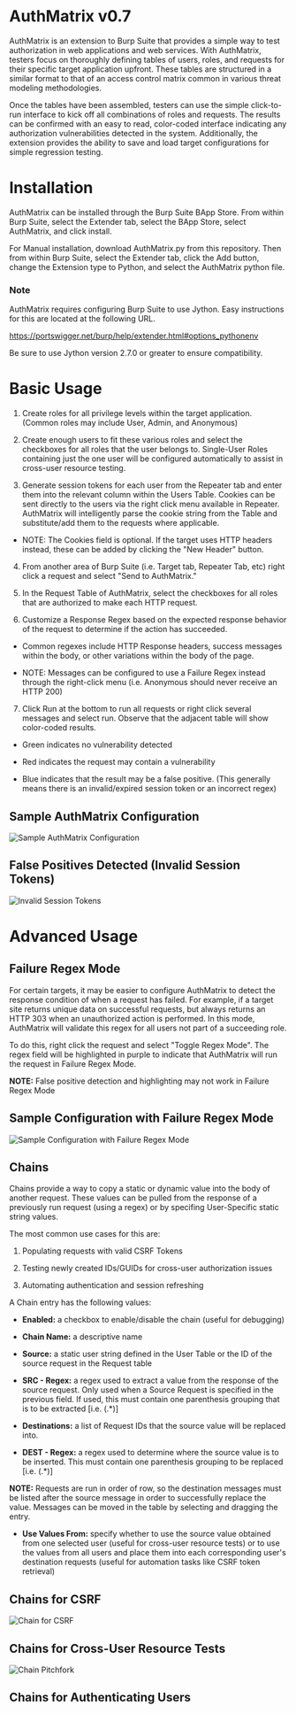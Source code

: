 # AuthMatrix v0.7

AuthMatrix is an extension to Burp Suite that provides a simple way to test authorization in web applications and web services. With AuthMatrix, testers focus on thoroughly defining tables of users, roles, and requests for their specific target application upfront. These tables are structured in a similar format to that of an access control matrix common in various threat modeling methodologies.

Once the tables have been assembled, testers can use the simple click-to-run interface to kick off all combinations of roles and requests. The results can be confirmed with an easy to read, color-coded interface indicating any authorization vulnerabilities detected in the system. Additionally, the extension provides the ability to save and load target configurations for simple regression testing.

# Installation

AuthMatrix can be installed through the Burp Suite BApp Store. From within Burp Suite, select the Extender tab, select the BApp Store, select AuthMatrix, and click install.

For Manual installation, download AuthMatrix.py from this repository.  Then from within Burp Suite, select the Extender tab, click the Add button, change the Extension type to Python, and select the AuthMatrix python file.

### Note

AuthMatrix requires configuring Burp Suite to use Jython.  Easy instructions for this are located at the following URL.

https://portswigger.net/burp/help/extender.html#options_pythonenv

Be sure to use Jython version 2.7.0 or greater to ensure compatibility.

# Basic Usage

1. Create roles for all privilege levels within the target application.  (Common roles may include User, Admin, and Anonymous)

2. Create enough users to fit these various roles and select the checkboxes for all roles that the user belongs to. Single-User Roles containing just the one user will be configured automatically to assist in cross-user resource testing.

3. Generate session tokens for each user from the Repeater tab and enter them into the relevant column within the Users Table. Cookies can be sent directly to the users via the right click menu available in Repeater. AuthMatrix will intelligently parse the cookie string from the Table and substitute/add them to the requests where applicable.

  * NOTE: The Cookies field is optional. If the target uses HTTP headers instead, these can be added by clicking the "New Header" button.

4. From another area of Burp Suite (i.e. Target tab, Repeater Tab, etc) right click a request and select "Send to AuthMatrix." 

5. In the Request Table of AuthMatrix, select the checkboxes for all roles that are authorized to make each HTTP request.

6. Customize a Response Regex based on the expected response behavior of the request to determine if the action has succeeded. 

  * Common regexes include HTTP Response headers, success messages within the body, or other variations within the body of the page.

  * NOTE: Messages can be configured to use a Failure Regex instead through the right-click menu (i.e. Anonymous should never receive an HTTP 200)


7. Click Run at the bottom to run all requests or right click several messages and select run.  Observe that the adjacent table will show color-coded results.

  * Green indicates no vulnerability detected

  * Red indicates the request may contain a vulnerability

  * Blue indicates that the result may be a false positive.  (This generally means there is an invalid/expired session token or an incorrect regex)

## Sample AuthMatrix Configuration

![Sample AuthMatrix Configuration](images/img1.png)


## False Positives Detected (Invalid Session Tokens)

![Invalid Session Tokens](images/img2.png)

# Advanced Usage

## Failure Regex Mode

For certain targets, it may be easier to configure AuthMatrix to detect the response condition of when a request has failed. For example, if a target site returns unique data on successful requests, but always returns an HTTP 303 when an unauthorized action is performed. In this mode, AuthMatrix will validate this regex for all users not part of a succeeding role.

To do this, right click the request and select "Toggle Regex Mode".  The regex field will be highlighted in purple to indicate that AuthMatrix will run the request in Failure Regex Mode.

__NOTE:__ False positive detection and highlighting may not work in Failure Regex Mode

## Sample Configuration with Failure Regex Mode

![Sample Configuration with Failure Regex Mode](images/img3.png)

## Chains

Chains provide a way to copy a static or dynamic value into the body of another request. These values can be pulled from the response of a previously run request (using a regex) or by specifing User-Specific static string values.

The most common use cases for this are:

1. Populating requests with valid CSRF Tokens

2. Testing newly created IDs/GUIDs for cross-user authorization issues

3. Automating authentication and session refreshing

A Chain entry has the following values:

* __Enabled:__ a checkbox to enable/disable the chain (useful for debugging)

* __Chain Name:__ a descriptive name

* __Source:__ a static user string defined in the User Table or the ID of the source request in the Request table

* __SRC - Regex:__ a regex used to extract a value from the response of the source request. Only used when a Source Request is specified in the previous field. If used, this must contain one parenthesis grouping that is to be extracted [i.e. (.*)]

* __Destinations:__ a list of Request IDs that the source value will be replaced into.

* __DEST - Regex:__ a regex used to determine where the source value is to be inserted.  This must contain one parenthesis grouping to be replaced [i.e. (.*)]

__NOTE:__ Requests are run in order of row, so the destination messages must be listed after the source message in order to successfully replace the value.  Messages can be moved in the table by selecting and dragging the entry.

* __Use Values From:__ specify whether to use the source value obtained from one selected user (useful for cross-user resource tests) or to use the values from all users and place them into each corresponding user's destination requests (useful for automation tasks like CSRF token retrieval)


## Chains for CSRF

![Chain for CSRF](images/img5.png)

## Chains for Cross-User Resource Tests

![Chain Pitchfork](images/img6.png)

## Chains for Authenticating Users


